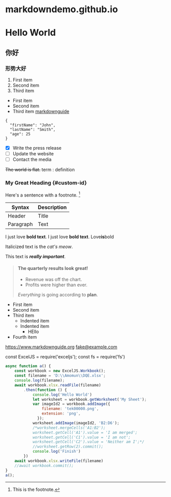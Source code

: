 # markdowndemo.github.io
# Hello World
## 你好
### 形势大好
1. First item
2. Second item
3. Third item
- First item
- Second item
- Third item
[markdownguide](https://www.markdownguide.org/cheat-sheet/)

```
{
  "firstName": "John",
  "lastName": "Smith",
  "age": 25
}
```
- [x] Write the press release
- [ ] Update the website
- [ ] Contact the media

~~The world is flat.~~
	term
: definition

### My Great Heading {#custom-id}

Here's a sentence with a footnote. [^1]

[^1]: This is the footnote.

| Syntax | Description |
| ----------- | ----------- |
| Header | Title |
| Paragraph | Text |

I just love **bold text**.
I just love __bold text__.
Love**is**bold


Italicized text is the *cat's meow*.	

This text is ***really important***.	

> #### The quarterly results look great!
>
> - Revenue was off the chart.
> - Profits were higher than ever.
>
>  *Everything* is going according to **plan**.

- First item
- Second item
- Third item
    - Indented item
    - Indented item
    	- HEllo
- Fourth item

<https://www.markdownguide.org>
<fake@example.com>

const ExcelJS = require('exceljs');
const fs = require('fs')

```javascript
async function a() {
    const workbook = new ExcelJS.Workbook();
    const filename = 'D:\\Amomun\\DQE.xlsx';
    console.log(filename);
    await workbook.xlsx.readFile(filename)
        .then(function () {
            console.log('Hello World')
            let worksheet = workbook.getWorksheet('My Sheet');
            var imageId2 = workbook.addImage({
                filename: 'tek00000.png',
                extension: 'png',
              });
            worksheet.addImage(imageId2, 'B2:D6');
            /*worksheet.mergeCells('A1:B2');
            worksheet.getCell('A1').value = 'I am merged';
            worksheet.getCell('C1').value = 'I am not';
            worksheet.getCell('C2').value = 'Neither am I';*/
            //worksheet.getRow(2).commit(); 
            console.log('Finish')
        })
    await workbook.xlsx.writeFile(filename)
    //await workbook.commit();
}
a();
```
